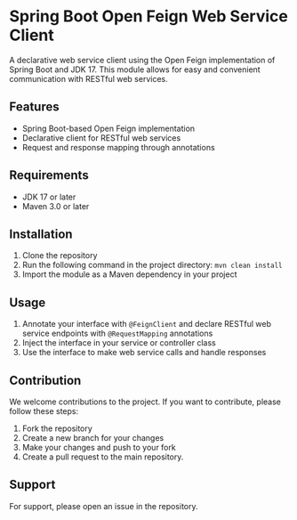 # Spring Boot Open Feign Web Service Client

A declarative web service client using the Open Feign implementation of Spring Boot and JDK 17. This module allows for easy and convenient communication with RESTful web services.

## Features
- Spring Boot-based Open Feign implementation
- Declarative client for RESTful web services
- Request and response mapping through annotations

[//]: # (- Automatic error handling and fallback support)

## Requirements
- JDK 17 or later
- Maven 3.0 or later

## Installation
1. Clone the repository
2. Run the following command in the project directory: `mvn clean install`
3. Import the module as a Maven dependency in your project

## Usage
1. Annotate your interface with `@FeignClient` and declare RESTful web service endpoints with `@RequestMapping` annotations
2. Inject the interface in your service or controller class
3. Use the interface to make web service calls and handle responses

## Contribution
We welcome contributions to the project. If you want to contribute, please follow these steps:
1. Fork the repository
2. Create a new branch for your changes
3. Make your changes and push to your fork
4. Create a pull request to the main repository.

## Support
For support, please open an issue in the repository.
